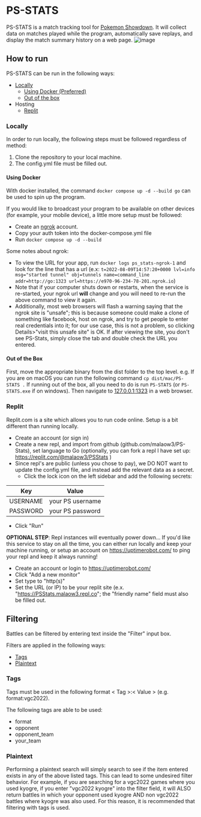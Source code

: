 # PS-STATS

PS-STATS is a match tracking tool for [Pokemon Showdown](play.pokemonshowdown.com). It will collect data on matches played while the program, automatically save replays, and display the match summary history on a web page.
![image](https://user-images.githubusercontent.com/20196976/183268590-0632fa4b-8444-4a00-9252-2d43c5ef7998.png)

## How to run

PS-STATS can be run in the following ways:

- [Locally](#locally)
  - [Using Docker (Preferred)](#using-docker)
  - [Out of the box](#out-of-the-box)
- Hosting
  - [Replit](#replit)

### Locally

In order to run locally, the following steps must be followed regardless of method:

1. Clone the repository to your local machine.
2. The config.yml file must be filled out.

#### Using Docker

With docker installed, the command `docker compose up -d --build go` can be used to spin up the program.

If you would like to broadcast your program to be available on other devices (for example, your mobile device), a little more setup must be followed:

- Create an [ngrok](https://ngrok.com/) account.
- Copy your auth token into the docker-compose.yml file
- Run `docker compose up -d --build`

Some notes about ngrok:

- To view the URL for your app, run `docker logs ps_stats-ngrok-1` and look for the line that has a url (e.x: `t=2022-08-09T14:57:20+0000 lvl=info msg="started tunnel" obj=tunnels name=command_line addr=http://go:1323 url=https://e970-96-234-78-201.ngrok.io`)
- Note that if your computer shuts down or restarts, when the service is re-started, your ngrok url **will** change and you will need to re-run the above command to view it again.
- Additionally, most web browsers will flash a warning saying that the ngrok site is "unsafe"; this is because someone could make a clone of something like facebook, host on ngrok, and try to get people to enter real credentials into it; for our use case, this is not a problem, so clicking Details>"visit this unsafe site" is OK. If after viewing the site, you don't see PS-Stats, simply close the tab and double check the URL you entered.

#### Out of the Box

First, move the appropriate binary from the dist folder to the top level.
e.g. If you are on macOS you can run the following command `cp dist/mac/PS-STATS .`
If running out of the box, all you need to do is run `PS-STATS` (or `PS-STATS.exe` if on windows). Then navigate to [127.0.0.1:1323](http://127.0.0.1:1323) in a web browser.

### Replit

Replit.com is a site which allows you to run code online. Setup is a bit different than running locally.

- Create an account (or sign in)
- Create a new repl, and import from github (github.com/malaow3/PS-Stats), set language to Go (optionally, you can fork a repl I have set up: https://replit.com/@malaow3/PSStats )
- Since repl's are public (unless you chose to pay), we DO NOT want to update the config.yml file, and instead add the relevant data as a secret.
  - Click the lock icon on the left sidebar and add the following secrets:

| Key      | Value            |
| -------- | ---------------- |
| USERNAME | your PS username |
| PASSWORD | your PS password |

- Click "Run"

**OPTIONAL STEP**: Repl instances will eventually power down... If you'd like this service to stay on all the time, you can either run locally and keep your machine running, or setup an account on https://uptimerobot.com/ to ping your repl and keep it always running!

- Create an account or login to https://uptimerobot.com/
- Click "Add a new monitor"
- Set type to "http(s)"
- Set the URL (or IP) to be your replit site (e.x. "https://PSStats.malaow3.repl.co"; the "friendly name" field must also be filled out.

## Filtering

Battles can be filtered by entering text inside the "Filter" input box.

Filters are applied in the following ways:

- [Tags](#tags)
- [Plaintext](#plaintext)

### Tags

Tags must be used in the following format < Tag >:< Value > (e.g. format:vgc2022).

The following tags are able to be used:

- format
- opponent
- opponent_team
- your_team

### Plaintext

Performing a plaintext search will simply search to see if the item entered exists in any of the above listed tags. This can lead to some undesired filter behavior. For example, if you are searching for a vgc2022 games where you used kyogre, if you enter "vgc2022 kyogre" into the filter field, it will ALSO return battles in which your opponent used kyogre AND non vgc2022 battles where kyogre was also used. For this reason, it is recommended that filtering with tags is used.
